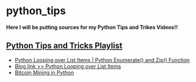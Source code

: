 # python_tips
**Here I will be putting sources for my Python Tips and Trikes Videos!!**

## **[Python Tips and Tricks Playlist](https://youtube.com/playlist?list=PLFlgZzeEqpSiXk-UsHqg82bwSBzFwH5zl)**
 - [Python Looping over List Items | Python Enumerate() and Zip() Function](https://youtu.be/z3q3sTKE00c)
 - [Blog link >> Python Looping over List Items](https://csschoolonline.xyz/python-looping-over-list-items-python-enumerate-and-zip-function/)
 - [Bitcoin Mining in Python](https://csschoolonline.xyz/bitcoin-mining-in-python-how-mining-works-under-the-hood/)
